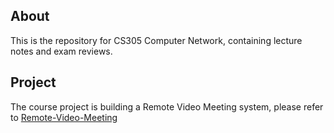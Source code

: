 ## About
This is the repository for CS305 Computer Network, containing lecture notes and exam reviews.

## Project
The course project is building a Remote Video Meeting system, please refer to [Remote-Video-Meeting](https://github.com/danielchen3/CS305-Remote_meeting)
